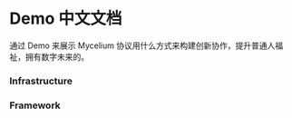 # Demo 中文文档
通过 Demo 来展示 Mycelium 协议用什么方式来构建创新协作，提升普通人福祉，拥有数字未来的。


### Infrastructure

### Framework

